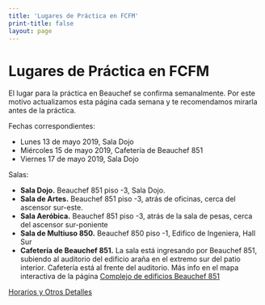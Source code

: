 ```yaml
---
title: 'Lugares de Práctica en FCFM'
print-title: false
layout: page
---
```


# Lugares de Práctica en FCFM

El lugar para la práctica en Beauchef se confirma semanalmente. Por este motivo actualizamos esta página cada semana y te recomendamos mirarla antes de la práctica.

Fechas correspondientes:

- Lunes 13 de mayo 2019, Sala Dojo
- Miércoles 15 de mayo 2019, Cafetería de Beauchef 851
- Viernes 17 de mayo 2019, Sala Dojo

Salas:
- **Sala Dojo.** Beauchef 851 piso -3, Sala Dojo.
- **Sala de Artes.** Beauchef 851 piso -3, atrás de oficinas, cerca del ascensor sur-este.
- **Sala Aeróbica.** Beauchef 851 piso -3, atrás de la sala de pesas, cerca del ascensor sur-poniente
- **Sala de Multiuso 850.** Beauchef 850 piso -1, Edifico de Ingeniera, Hall Sur
- **Cafetería de Beauchef 851.** La sala está ingresando por Beauchef 851, subiendo al auditorio del edificio araña en el extremo sur del patio interior. Cafetería está al frente del auditorio. Más info en el mapa interactiva de la página [Complejo de edificios Beauchef 851](http://ingenieria.uchile.cl/campus-beauchef/presentacion/97936/complejo-de-edificios-beauchef-851)

<p class="text-center">
<a class="btn btn-primary btn-lg" href="{{ site.url }}/lugares.html" role="button">Horarios y Otros Detalles</a>
</p>
